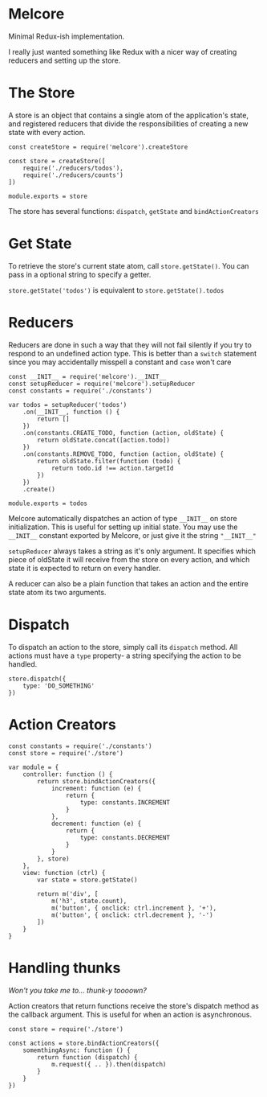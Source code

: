 # Melcore

Minimal Redux-ish implementation.

I really just wanted something like Redux with a nicer way of creating reducers
and setting up the store.

# The Store

A store is an object that contains a single atom of the application's state,
and registered reducers that divide the responsibilities of creating a new
state with every action.

```
const createStore = require('melcore').createStore

const store = createStore([
	require('./reducers/todos'),
	require('./reducers/counts')
])

module.exports = store
```

The store has several functions: `dispatch`, `getState` and `bindActionCreators`

# Get State

To retrieve the store's current state atom, call `store.getState()`. You can
pass in a optional string to specify a getter.

`store.getState('todos')` is equivalent to `store.getState().todos`

# Reducers

Reducers are done in such a way that they will not fail silently if
you try to respond to an undefined action type. This is better than a `switch`
statement since you may accidentally misspell a constant and `case` won't care

```
const __INIT__ = require('melcore').__INIT__
const setupReducer = require('melcore').setupReducer
const constants = require('./constants')

var todos = setupReducer('todos')
	.on(__INIT__, function () {
		return []
	})
	.on(constants.CREATE_TODO, function (action, oldState) {
		return oldState.concat([action.todo])
	})
	.on(constants.REMOVE_TODO, function (action, oldState) {
		return oldState.filter(function (todo) {
			return todo.id !== action.targetId
		})
	})
	.create()

module.exports = todos
```

Melcore automatically dispatches an action of type `__INIT__` on store initialization.
This is useful for setting up initial state. You may use the `__INIT__` constant
exported by Melcore, or just give it the string `"__INIT__"`

`setupReducer` always takes a string as it's only argument. It specifies which piece of
oldState it will receive from the store on every action, and which state it is
expected to return on every handler.

A reducer can also be a plain function that takes an action and the entire state atom
its two arguments.

# Dispatch

To dispatch an action to the store, simply call its `dispatch` method. All actions
must have a `type` property- a string specifying the action to be handled.

```
store.dispatch({
	type: 'DO_SOMETHING'
})
```

# Action Creators

```
const constants = require('./constants')
const store = require('./store')

var module = {
	controller: function () {
		return store.bindActionCreators({
			increment: function (e) {
				return {
					type: constants.INCREMENT
				}
			},
			decrement: function (e) {
				return {
					type: constants.DECREMENT
				}
			}
		}, store)
	},
	view: function (ctrl) {
		var state = store.getState()

		return m('div', [
			m('h3', state.count),
			m('button', { onclick: ctrl.increment }, '+'),
			m('button', { onclick: ctrl.decrement }, '-')
		])
	}
}
```

# Handling thunks
_Won't you take me to... thunk-y toooown?_  

Action creators that return functions receive the store's dispatch method
as the callback argument. This is useful for when an action is asynchronous.

```
const store = require('./store')

const actions = store.bindActionCreators({
	somemthingAsync: function () {
		return function (dispatch) {
			m.request({ .. }).then(dispatch)
		}
	}
})
```
